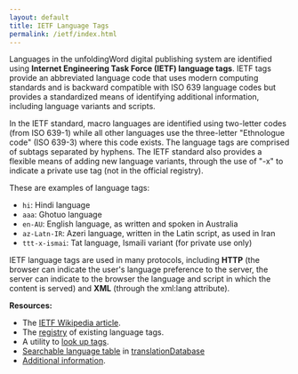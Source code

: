 ```yaml
---
layout: default
title: IETF Language Tags
permalink: /ietf/index.html
---
```


Languages in the unfoldingWord digital publishing system are identified using **Internet Engineering Task Force (IETF) language tags**. IETF tags provide an abbreviated language code that uses  modern computing standards and is backward compatible with ISO 639 language codes but provides a standardized means of identifying additional information, including language variants and scripts.

In the IETF standard, macro languages are identified using two-letter codes (from ISO 639-1) while all other languages use the three-letter "Ethnologue code" (ISO 639-3) where this code exists. The language tags are comprised of subtags separated by hyphens. The IETF standard also provides a flexible means of adding new language variants, through the use of "-x" to indicate a private use tag (not in the official registry).

These are examples of language tags:

- `hi`: Hindi language
- `aaa`: Ghotuo language
- `en-AU`: English language, as written and spoken in Australia
- `az-Latn-IR`: Azeri language, written in the Latin script, as used in Iran
- `ttt-x-ismai`: Tat language, Ismaili variant (for private use only)

IETF language tags are used in many protocols, including **HTTP** (the browser can indicate the user's language preference to the server, the server can indicate to the browser the language and script in which the content is served) and **XML** (through the xml:lang attribute).

**Resources:**

- The [IETF Wikipedia article][ietf-wp].
- The [registry][ietf-registry] of existing language tags.
- A utility to [look up tags][ietf-utility].
- [Searchable language table](http://td.unfoldingword.org/uw/languages/) in [translationDatabase](/translationdatabase)
- [Additional information][langtag].

[ietf-registry]: http://www.iana.org/assignments/language-subtag-registry/language-subtag-registry
[ietf-utility]: http://r12a.github.io/apps/subtags/
[ietf-wp]: https://en.wikipedia.org/wiki/IETF_language_tag
[langtag]: http://www.langtag.net/
